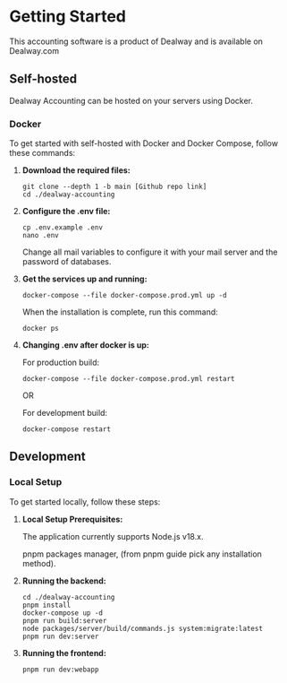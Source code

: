 # Getting Started

This accounting software is a product of Dealway and is available on Dealway.com

## Self-hosted 

Dealway Accounting can be hosted on your servers using Docker.

### Docker

To get started with self-hosted with Docker and Docker Compose, follow these commands:

1. **Download the required files:**

    ```
    git clone --depth 1 -b main [Github repo link]
    cd ./dealway-accounting
    ```

2. **Configure the .env file:**

    ```
    cp .env.example .env
    nano .env
    ```

    Change all mail variables to configure it with your mail server and the password of databases.

3. **Get the services up and running:**

    ```
    docker-compose --file docker-compose.prod.yml up -d
    ```

    When the installation is complete, run this command:

    ```
    docker ps
    ```

4. **Changing .env after docker is up:**

    For production build:

    ```
    docker-compose --file docker-compose.prod.yml restart
    ```

    OR

    For development build:

    ```
    docker-compose restart
    ```

## Development

### Local Setup

To get started locally, follow these steps:

1. **Local Setup Prerequisites:**

    The application currently supports Node.js v18.x.

    pnpm packages manager, (from pnpm guide pick any installation method).

2. **Running the backend:**

    ```
    cd ./dealway-accounting
    pnpm install
    docker-compose up -d
    pnpm run build:server
    node packages/server/build/commands.js system:migrate:latest
    pnpm run dev:server
    ```

3. **Running the frontend:**

    ```
    pnpm run dev:webapp
    ```
